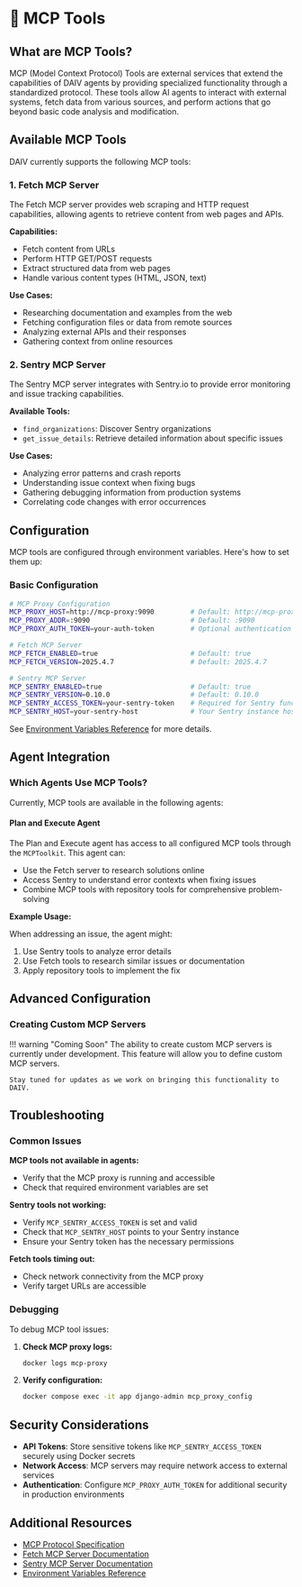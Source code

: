# 🔧 MCP Tools

## What are MCP Tools?

MCP (Model Context Protocol) Tools are external services that extend the capabilities of DAIV agents by providing specialized functionality through a standardized protocol. These tools allow AI agents to interact with external systems, fetch data from various sources, and perform actions that go beyond basic code analysis and modification.

## Available MCP Tools

DAIV currently supports the following MCP tools:

### 1. Fetch MCP Server

The Fetch MCP server provides web scraping and HTTP request capabilities, allowing agents to retrieve content from web pages and APIs.

**Capabilities:**

- Fetch content from URLs
- Perform HTTP GET/POST requests
- Extract structured data from web pages
- Handle various content types (HTML, JSON, text)

**Use Cases:**

- Researching documentation and examples from the web
- Fetching configuration files or data from remote sources
- Analyzing external APIs and their responses
- Gathering context from online resources

### 2. Sentry MCP Server

The Sentry MCP server integrates with Sentry.io to provide error monitoring and issue tracking capabilities.

**Available Tools:**

- `find_organizations`: Discover Sentry organizations
- `get_issue_details`: Retrieve detailed information about specific issues

**Use Cases:**

- Analyzing error patterns and crash reports
- Understanding issue context when fixing bugs
- Gathering debugging information from production systems
- Correlating code changes with error occurrences

## Configuration

MCP tools are configured through environment variables. Here's how to set them up:

### Basic Configuration

```bash
# MCP Proxy Configuration
MCP_PROXY_HOST=http://mcp-proxy:9090         # Default: http://mcp-proxy:9090
MCP_PROXY_ADDR=:9090                         # Default: :9090
MCP_PROXY_AUTH_TOKEN=your-auth-token         # Optional authentication token

# Fetch MCP Server
MCP_FETCH_ENABLED=true                       # Default: true
MCP_FETCH_VERSION=2025.4.7                   # Default: 2025.4.7

# Sentry MCP Server
MCP_SENTRY_ENABLED=true                      # Default: true
MCP_SENTRY_VERSION=0.10.0                    # Default: 0.10.0
MCP_SENTRY_ACCESS_TOKEN=your-sentry-token    # Required for Sentry functionality
MCP_SENTRY_HOST=your-sentry-host             # Your Sentry instance host
```

See [Environment Variables Reference](../getting-started/environment-variables.md#mcp-tools) for more details.

## Agent Integration

### Which Agents Use MCP Tools?

Currently, MCP tools are available in the following agents:

#### Plan and Execute Agent

The Plan and Execute agent has access to all configured MCP tools through the `MCPToolkit`. This agent can:

- Use the Fetch server to research solutions online
- Access Sentry to understand error contexts when fixing issues
- Combine MCP tools with repository tools for comprehensive problem-solving

**Example Usage:**

When addressing an issue, the agent might:

1. Use Sentry tools to analyze error details
2. Use Fetch tools to research similar issues or documentation
3. Apply repository tools to implement the fix


## Advanced Configuration

### Creating Custom MCP Servers

!!! warning "Coming Soon"
    The ability to create custom MCP servers is currently under development. This feature will allow you to define custom MCP servers.

    Stay tuned for updates as we work on bringing this functionality to DAIV.

## Troubleshooting

### Common Issues

**MCP tools not available in agents:**

- Verify that the MCP proxy is running and accessible
- Check that required environment variables are set

**Sentry tools not working:**

- Verify `MCP_SENTRY_ACCESS_TOKEN` is set and valid
- Check that `MCP_SENTRY_HOST` points to your Sentry instance
- Ensure your Sentry token has the necessary permissions

**Fetch tools timing out:**

- Check network connectivity from the MCP proxy
- Verify target URLs are accessible

### Debugging

To debug MCP tool issues:

1. **Check MCP proxy logs:**
   ```bash
   docker logs mcp-proxy
   ```

2. **Verify configuration:**
   ```bash
   docker compose exec -it app django-admin mcp_proxy_config
   ```

## Security Considerations

- **API Tokens**: Store sensitive tokens like `MCP_SENTRY_ACCESS_TOKEN` securely using Docker secrets
- **Network Access**: MCP servers may require network access to external services
- **Authentication**: Configure `MCP_PROXY_AUTH_TOKEN` for additional security in production environments

## Additional Resources

- [MCP Protocol Specification](https://spec.modelcontextprotocol.io/)
- [Fetch MCP Server Documentation](https://pypi.org/project/mcp-server-fetch/)
- [Sentry MCP Server Documentation](https://www.npmjs.com/package/@sentry/mcp-server)
- [Environment Variables Reference](../getting-started/environment-variables.md)
